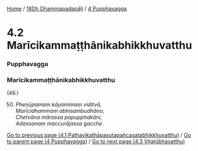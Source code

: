 
[Home](/) / [18Dh Dhammapadapāḷi](/tipitaka/18Dh.md) / [4 Pupphavagga](/tipitaka/18Dh/4.md)

# 4.2 Marīcikammaṭṭhānikabhikkhuvatthu

### Pupphavagga

### Marīcikammaṭṭhānikabhikkhuvatthu

(46.)

50. _Pheṇūpamaṃ kāyamimaṃ viditvā,_  
_Marīcidhammaṃ abhisambudhāno;_  
_Chetvāna mārassa papupphakāni,_  
_Adassanaṃ maccurājassa gacche._  


[Go to previous page (4.1 Pathavikathāpasutapañcasatabhikkhuvatthu)](/tipitaka/18Dh/4/4.1.md) / [Go to parent page (4 Pupphavagga)](/tipitaka/18Dh/4.md) / [Go to next page (4.3 Viṭaṭūbhavatthu)](/tipitaka/18Dh/4/4.3.md)


